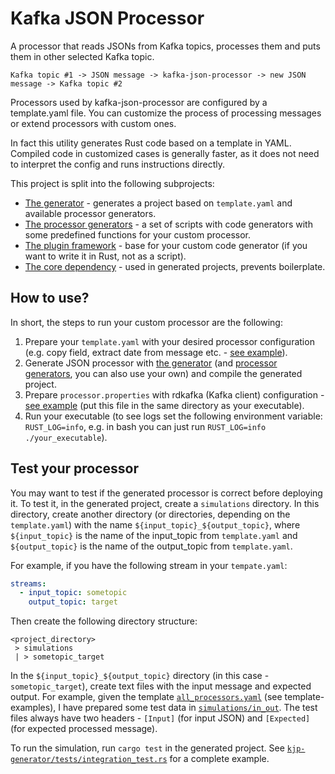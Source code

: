 # Kafka JSON Processor

A processor that reads JSONs from Kafka topics, processes them and puts them in other selected Kafka topic.

```text
Kafka topic #1 -> JSON message -> kafka-json-processor -> new JSON message -> Kafka topic #2
```

Processors used by kafka-json-processor are configured by a template.yaml file. 
You can customize the process of processing messages or extend processors with custom ones.

In fact this utility generates Rust code based on a template in YAML. 
Compiled code in customized cases is generally faster, 
as it does not need to interpret the config and runs instructions directly.

This project is split into the following subprojects:
* [The generator](kjp-generator) - generates a project based on `template.yaml` and available processor generators.
* [The processor generators](kjp-generator-generators) - a set of scripts with code generators with some predefined functions for your custom processor.
* [The plugin framework](kjp-generator-plugin) - base for your custom code generator (if you want to write it in Rust, not as a script).
* [The core dependency](kafka-json-processor-core) - used in generated projects, prevents boilerplate.

## How to use?

In short, the steps to run your custom processor are the following:

1. Prepare your `template.yaml` with your desired processor configuration (e.g. copy field, extract date from message etc. - [see example](template-examples/basic.yaml)).
2. Generate JSON processor with [the generator](kjp-generator) (and [processor generators](kjp-generator-generators), you can also use your own) and compile the generated project.
3. Prepare `processor.properties` with rdkafka (Kafka client) configuration - [see example](./processor.properties) (put this file in the same directory as your executable).
4. Run your executable (to see logs set the following environment variable: `RUST_LOG=info`, e.g. in bash you can just run `RUST_LOG=info ./your_executable`).

## Test your processor

You may want to test if the generated processor is correct before deploying it.
To test it, in the generated project, create a `simulations` directory. 
In this directory, create another directory (or directories, depending on the `template.yaml`) with the name `${input_topic}_${output_topic}`,
where `${input_topic}` is the name of the input_topic from `template.yaml` and `${output_topic}` is the name of the output_topic from `template.yaml`.

For example, if you have the following stream in your `tempate.yaml`:
```yaml
streams:
  - input_topic: sometopic
    output_topic: target
```

Then create the following directory structure:
```text
<project_directory>
 > simulations
 | > sometopic_target
```

In the `${input_topic}_${output_topic}` directory (in this case - `sometopic_target`), create text files with the input message and expected output.
For example, given the template [`all_processors.yaml`](template-examples/all_processors.yaml) (see template-examples), I have prepared some test data in [`simulations/in_out`](simulations/in_out).
The test files always have two headers - `[Input]` (for input JSON) and `[Expected]` (for expected processed message).

To run the simulation, run `cargo test` in the generated project. 
See [`kjp-generator/tests/integration_test.rs`](kjp-generator/tests/integration_test.rs) for a complete example.